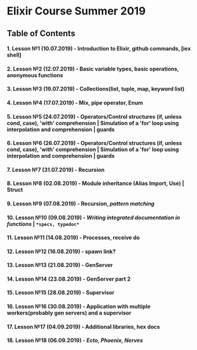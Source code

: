 # Elixir Course Summer 2019

## Table of Contents

#### 1.  Lesson №1 (10.07.2019) - Introduction to Elixir, github commands, [iex shell]
#### 2.  Lesson №2 (12.07.2019) - Basic variable types, basic operations, anonymous functions

#### 3.  Lesson №3 (19.07.2019) - Collections(list, tuple, map,  keyword list)
#### 4.  Lesson №4 (17.07.2019) - Mix, pipe operator, Enum


#### 5.  Lesson №5 (24.07.2019) - Operators/Control structures (if, unless cond, case), 'with' comprehension | Simulation of a 'for' loop using interpolation and comprehension | guards

#### 6.  Lesson №6 (26.07.2019) - Operators/Control structures (if, unless cond, case), 'with' comprehension | Simulation of a 'for' loop using interpolation and comprehension | guards

#### 7.  Lesson №7 (31.07.2019) - Recursion
#### 8.  Lesson №8 (02.08.2019) - Module inheritance (Alias Import, Use) | Struct 

#### 9.  Lesson №9 (07.08.2019) - Recursion, *pattern matching*
#### 10.  Lesson №10 (09.08.2019) - *Writing integrated documentation in functions* | `*specs, typedoc*`

#### 11.  Lesson №11 (14.08.2019) - Processes, receive do
#### 12.  Lesson №12 (16.08.2019) - spawn link?

#### 13.  Lesson №13 (21.08.2019) - GenServer
#### 14.  Lesson №14 (23.08.2019) - GenServer part 2

#### 15.  Lesson №15 (28.08.2019) - Supervisor
#### 16.  Lesson №16 (30.08.2019) - Application with multiple workers(probably gen servers) and a supervisor

#### 17.  Lesson №17 (04.09.2019) - Additional libraries, hex docs
#### 18.  Lesson №18 (06.09.2019) - *Ecto, Phoenix, Nerves*
